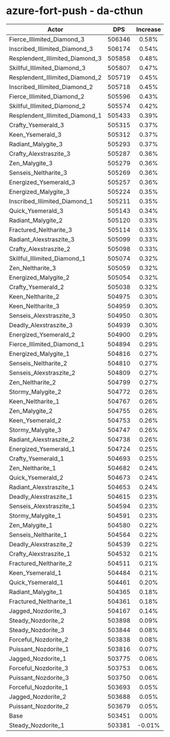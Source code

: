 # azure-fort-push - da-cthun
| Actor | DPS | Increase |
|---|:---:|:---:|
|Fierce_Illimited_Diamond_3|506346|0.58%|
|Inscribed_Illimited_Diamond_3|506174|0.54%|
|Resplendent_Illimited_Diamond_3|505858|0.48%|
|Skillful_Illimited_Diamond_3|505807|0.47%|
|Resplendent_Illimited_Diamond_2|505719|0.45%|
|Inscribed_Illimited_Diamond_2|505718|0.45%|
|Fierce_Illimited_Diamond_2|505596|0.43%|
|Skillful_Illimited_Diamond_2|505574|0.42%|
|Resplendent_Illimited_Diamond_1|505433|0.39%|
|Crafty_Ysemerald_3|505315|0.37%|
|Keen_Ysemerald_3|505312|0.37%|
|Radiant_Malygite_3|505293|0.37%|
|Crafty_Alexstraszite_3|505287|0.36%|
|Zen_Malygite_3|505279|0.36%|
|Senseis_Neltharite_3|505269|0.36%|
|Energized_Ysemerald_3|505257|0.36%|
|Energized_Malygite_3|505224|0.35%|
|Inscribed_Illimited_Diamond_1|505211|0.35%|
|Quick_Ysemerald_3|505143|0.34%|
|Radiant_Malygite_2|505120|0.33%|
|Fractured_Neltharite_3|505114|0.33%|
|Radiant_Alexstraszite_3|505099|0.33%|
|Crafty_Alexstraszite_2|505098|0.33%|
|Skillful_Illimited_Diamond_1|505074|0.32%|
|Zen_Neltharite_3|505059|0.32%|
|Energized_Malygite_2|505054|0.32%|
|Crafty_Ysemerald_2|505038|0.32%|
|Keen_Neltharite_2|504975|0.30%|
|Keen_Neltharite_3|504959|0.30%|
|Senseis_Alexstraszite_3|504950|0.30%|
|Deadly_Alexstraszite_3|504939|0.30%|
|Energized_Ysemerald_2|504900|0.29%|
|Fierce_Illimited_Diamond_1|504894|0.29%|
|Energized_Malygite_1|504816|0.27%|
|Senseis_Neltharite_2|504810|0.27%|
|Senseis_Alexstraszite_2|504809|0.27%|
|Zen_Neltharite_2|504799|0.27%|
|Stormy_Malygite_2|504772|0.26%|
|Keen_Neltharite_1|504767|0.26%|
|Zen_Malygite_2|504755|0.26%|
|Keen_Ysemerald_2|504753|0.26%|
|Stormy_Malygite_3|504747|0.26%|
|Radiant_Alexstraszite_2|504738|0.26%|
|Energized_Ysemerald_1|504724|0.25%|
|Crafty_Ysemerald_1|504693|0.25%|
|Zen_Neltharite_1|504682|0.24%|
|Quick_Ysemerald_2|504673|0.24%|
|Radiant_Alexstraszite_1|504653|0.24%|
|Deadly_Alexstraszite_1|504615|0.23%|
|Senseis_Alexstraszite_1|504594|0.23%|
|Stormy_Malygite_1|504591|0.23%|
|Zen_Malygite_1|504580|0.22%|
|Senseis_Neltharite_1|504564|0.22%|
|Deadly_Alexstraszite_2|504539|0.22%|
|Crafty_Alexstraszite_1|504532|0.21%|
|Fractured_Neltharite_2|504511|0.21%|
|Keen_Ysemerald_1|504484|0.21%|
|Quick_Ysemerald_1|504461|0.20%|
|Radiant_Malygite_1|504365|0.18%|
|Fractured_Neltharite_1|504361|0.18%|
|Jagged_Nozdorite_3|504167|0.14%|
|Steady_Nozdorite_2|503898|0.09%|
|Steady_Nozdorite_3|503844|0.08%|
|Forceful_Nozdorite_2|503838|0.08%|
|Puissant_Nozdorite_1|503816|0.07%|
|Jagged_Nozdorite_1|503775|0.06%|
|Forceful_Nozdorite_3|503753|0.06%|
|Puissant_Nozdorite_3|503750|0.06%|
|Forceful_Nozdorite_1|503693|0.05%|
|Jagged_Nozdorite_2|503688|0.05%|
|Puissant_Nozdorite_2|503679|0.05%|
|Base|503451|0.00%|
|Steady_Nozdorite_1|503381|-0.01%|
